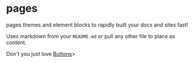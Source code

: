 pages
=====

pages themes and element blocks to rapidly built your docs and sites fast!

Uses markdown from your `README.md` or pull any other file to place as content.

Don't you just love [Buttons](http://github.com)>
